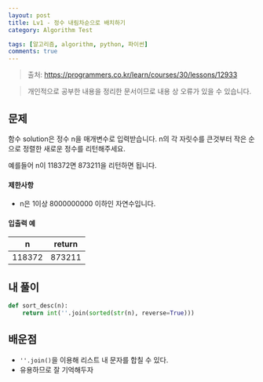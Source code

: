 ```yaml
---
layout: post
title: Lv1 - 정수 내림차순으로 배치하기
category: Algorithm Test

tags: [알고리즘, algorithm, python, 파이썬]
comments: true
---
```

> 출처: https://programmers.co.kr/learn/courses/30/lessons/12933

> 개인적으로 공부한 내용을 정리한 문서이므로 내용 상 오류가 있을 수 있습니다.

## 문제
함수 solution은 정수 n을 매개변수로 입력받습니다. n의 각 자릿수를 큰것부터 작은 순으로 정렬한 새로운 정수를 리턴해주세요. 

예를들어 n이 118372면 873211을 리턴하면 됩니다.

#### 제한사항
- n은 1이상 8000000000 이하인 자연수입니다.

#### 입출력 예

n | return
:---------:  | :-----------:
118372 | 873211


## 내 풀이
```python
def sort_desc(n):
    return int(''.join(sorted(str(n), reverse=True)))
```

## 배운점
- `''.join()`을 이용해 리스트 내 문자를 합칠 수 있다.
- 유용하므로 잘 기억해두자